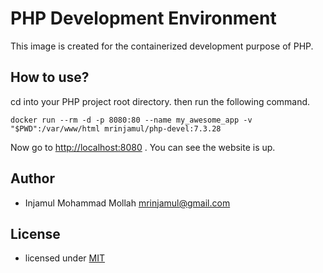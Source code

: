 # PHP Development Environment

This image is created for the containerized development purpose of PHP.

## How to use?

cd into your PHP project root directory. then run the following command.

```shell
docker run --rm -d -p 8080:80 --name my_awesome_app -v "$PWD":/var/www/html mrinjamul/php-devel:7.3.28
```

Now go to [http://localhost:8080](http://localhost:8080) . You can see the website is up.

## Author

- Injamul Mohammad Mollah <mrinjamul@gmail.com>

## License

- licensed under [MIT](https://github.com/mrinjamul/php-devel/blob/main/LICENSE)


